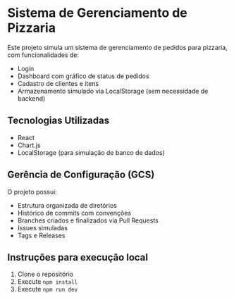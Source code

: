 # Sistema de Gerenciamento de Pizzaria

Este projeto simula um sistema de gerenciamento de pedidos para pizzaria, com funcionalidades de:

- Login
- Dashboard com gráfico de status de pedidos
- Cadastro de clientes e itens
- Armazenamento simulado via LocalStorage (sem necessidade de backend)

## Tecnologias Utilizadas

- React
- Chart.js
- LocalStorage (para simulação de banco de dados)

## Gerência de Configuração (GCS)

O projeto possui:

- Estrutura organizada de diretórios
- Histórico de commits com convenções
- Branches criados e finalizados via Pull Requests
- Issues simuladas
- Tags e Releases

## Instruções para execução local

1. Clone o repositório
2. Execute `npm install`
3. Execute `npm run dev`
